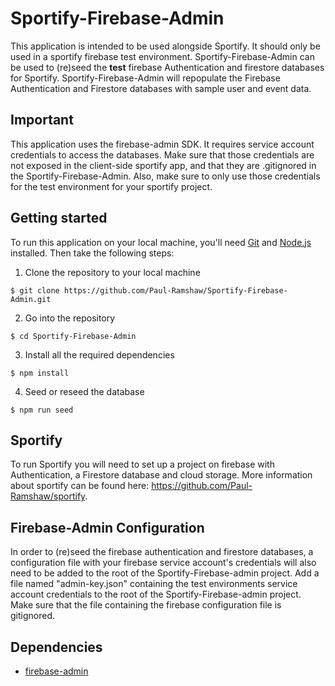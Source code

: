 # Sportify-Firebase-Admin

This application is intended to be used alongside Sportify. It should only be used in a sportify firebase test environment. Sportify-Firebase-Admin can be used to (re)seed the **test** firebase Authentication and firestore databases for Sportify.  Sportify-Firebase-Admin will repopulate the Firebase Authentication and Firestore databases with sample user and event data.

## Important

This application uses the firebase-admin SDK.  It requires service account credentials to access the databases.  Make sure that those credentials are not exposed in the client-side sportify app, and that they are .gitignored in the Sportify-Firebase-Admin.  Also, make sure to only use those credentials for the test environment for your sportify project.

## Getting started

To run this application on your local machine, you'll need [Git](https://git-scm.com/) and [Node.js](https://nodejs.org/en/download/) installed. Then take the following steps:

1. Clone the repository to your local machine

```
$ git clone https://github.com/Paul-Ramshaw/Sportify-Firebase-Admin.git
```

2. Go into the repository

```
$ cd Sportify-Firebase-Admin
```

3. Install all the required dependencies

```
$ npm install
```

4. Seed or reseed the database 

```
$ npm run seed
```

## Sportify

To run Sportify you will need to set up a project on firebase with Authentication, a Firestore database and cloud storage.
More information about sportify can be found here: https://github.com/Paul-Ramshaw/sportify.  

## Firebase-Admin Configuration

In order to (re)seed the firebase authentication and firestore databases, a configuration file with your firebase service account's credentials will also need to be added to the root of the Sportify-Firebase-admin project.  Add a file named "admin-key.json" containing the test environments service account credentials to the root of the Sportify-Firebase-admin project.  Make sure that the file containing the firebase configuration file is gitignored.

## Dependencies

- [firebase-admin](https://www.npmjs.com/package/firebase-admin)

